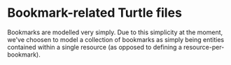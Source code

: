 # Bookmark-related Turtle files

Bookmarks are modelled very simply. Due to this simplicity at the moment, we've
choosen to model a collection of bookmarks as simply being entities contained
within a single resource (as opposed to defining a resource-per-bookmark).